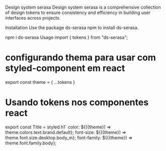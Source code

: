 Design system serasa
Design system serasa is a comprehensive collection of design tokens to ensure consistency and efficiency in building user interfaces across projects.

Installation
Use the package ds-serasa npm to install ds-serasa.

npm i ds-serasa
Usage
import { tokens } from "ds-serasa";

# configurando thema para usar com styled-component em react
export const theme = {
  ...tokens
}

# Usando tokens nos componentes react
export const Title = styled.h1`
  color: ${({theme}) => theme.colors.text.brand.default};
  font-size: ${({theme}) => theme.font.size.desktop.body_m};
  font-family: ${({theme}) => theme.font.family.body};